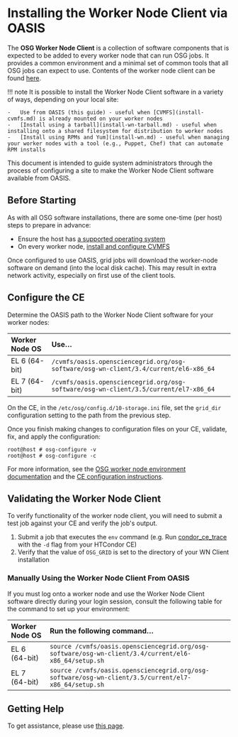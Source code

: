 Installing the Worker Node Client via OASIS
===========================================

The **OSG Worker Node Client** is a collection of software components that is expected to be added to every worker node
that can run OSG jobs. It provides a common environment and a minimal set of common tools that all OSG jobs can expect
to use. Contents of the worker node client can be found [here](../worker-node/install-wn.md#worker-node-contents).

!!! note
    It is possible to install the Worker Node Client software in a variety of ways, depending on your local site:

    -   Use from OASIS (this guide) - useful when [CVMFS](install-cvmfs.md) is already mounted on your worker nodes
    -   [Install using a tarball](install-wn-tarball.md) - useful when installing onto a shared filesystem for distribution to worker nodes
    -   [Install using RPMs and Yum](install-wn.md) - useful when managing your worker nodes with a tool (e.g., Puppet, Chef) that can automate RPM installs

This document is intended to guide system administrators through the process of configuring a site to make the Worker Node Client software available from OASIS.

Before Starting
---------------

As with all OSG software installations, there are some one-time (per host) steps to prepare in advance:

-   Ensure the host has [a supported operating system](../release/supported_platforms.md)
-   On every worker node, [install and configure CVMFS](install-cvmfs.md)

Once configured to use OASIS, grid jobs will download the worker-node software on demand (into the local disk cache).
This may result in extra network activity, especially on first use of the client tools.

Configure the CE
----------------

Determine the OASIS path to the Worker Node Client software for your worker nodes:

| Worker Node OS | Use…                                                                                 |
|:---------------|:-------------------------------------------------------------------------------------|
| EL 6 (64-bit)  | `/cvmfs/oasis.opensciencegrid.org/osg-software/osg-wn-client/3.4/current/el6-x86_64` |
| EL 7 (64-bit)  | `/cvmfs/oasis.opensciencegrid.org/osg-software/osg-wn-client/3.5/current/el7-x86_64` |

On the CE, in the `/etc/osg/config.d/10-storage.ini` file, set the `grid_dir` configuration setting to the path from the previous step.

Once you finish making changes to configuration files on your CE, validate, fix, and apply the configuration:

```console
root@host # osg-configure -v
root@host # osg-configure -c
```

For more information, see the [OSG worker node environment documentation](../worker-node/using-wn.md) and the
[CE configuration instructions](../other/configuration-with-osg-configure.md#storage).

Validating the Worker Node Client
---------------------------------

To verify functionality of the worker node client, you will need to submit a test job against your CE and verify the job's output.

1.  Submit a job that executes the `env` command (e.g. Run [condor\_ce\_trace](../compute-element/troubleshoot-htcondor-ce.md#condor_ce_trace) with the `-d` flag from your HTCondor CE)
2.  Verify that the value of `OSG_GRID` is set to the directory of your WN Client installation

### Manually Using the Worker Node Client From OASIS

If you must log onto a worker node and use the Worker Node Client software directly during your login session, consult the following table for the command to set up your environment:

| Worker Node OS | Run the following command…                                                                           |
|:---------------|:-----------------------------------------------------------------------------------------------------|
| EL 6 (64-bit)  | `source /cvmfs/oasis.opensciencegrid.org/osg-software/osg-wn-client/3.4/current/el6-x86_64/setup.sh` |
| EL 7 (64-bit)  | `source /cvmfs/oasis.opensciencegrid.org/osg-software/osg-wn-client/3.5/current/el7-x86_64/setup.sh` |

Getting Help
------------

To get assistance, please use [this page](../common/help.md).
